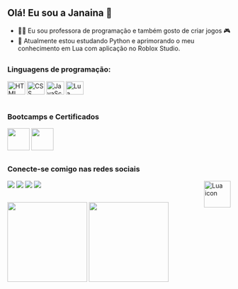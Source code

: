 ## Olá! Eu sou a Janaina 👋
- 👩‍🏫 Eu sou professora de programação e também gosto de criar jogos 🎮
- 🌱 Atualmente estou estudando Python e aprimorando o meu conhecimento em Lua com aplicação no Roblox Studio.

##
### Linguagens de programação:
<div style="display: inline_block">
  <img align="center" alt="HTML icon" height="30" width="40" src="https://cdn.jsdelivr.net/gh/devicons/devicon/icons/html5/html5-original.svg">
  <img align="center" alt="CSS icon" height="30" width="40" src="https://cdn.jsdelivr.net/gh/devicons/devicon/icons/css3/css3-original.svg">
  <img align="center" alt="JavaScript icon" height="30" width="40" src="https://cdn.jsdelivr.net/gh/devicons/devicon/icons/javascript/javascript-original.svg">
  <img align="center" alt="Lua icon" height="30" width="40" src="https://cdn.jsdelivr.net/gh/devicons/devicon/icons/lua/lua-original-wordmark.svg">
 
</div> 
<br>


### Bootcamps e Certificados
<a href="https://web.dio.me/track/potencia-tech-ifood-programacao-do-zero" target="_blank"><img src="https://hermes.dio.me/tracks/9388e8d8-00d5-4007-a7c9-357324fe73fa.png" height="50"></a>
<a href="https://web.dio.me/track/potencia-tech-ifood-desenvolvimento-de-jogos" target="_blank"><img src="https://hermes.dio.me/tracks/83f8150a-6429-4c1a-9207-d5bff610f647.png" height="50"></a>

##

### Conecte-se comigo nas redes sociais
<div>
	<a href="www.linkedin.com/in/janaina-silva-b02980250" target="_blank"><img src="https://img.shields.io/badge/LinkedIn-0077B5?style=for-the-badge&logo=linkedin&logoColor=white" target="_blank"></a>
	<a href="https://www.youtube.com/channel/UCBlGlXCwG6DAOthY19S2SYw" target="_blank"><img src="https://img.shields.io/badge/YouTube-FF0000?style=for-the-badge&logo=youtube&logoColor=white" target="_blank"></a>
	<a href="https://www.instagram.com/boraprogramarkids/?next=%2F" target="_blank"><img src="https://img.shields.io/badge/-Instagram-%23E4405F?style=for-the-badge&logo=instagram&logoColor=white" target="_blank"></a>
	<a href="mailto:profa.janaina01@gmail.com" target="_blank"><img src="https://img.shields.io/badge/Gmail-333333?style=for-the-badge&logo=gmail&logoColor=red" target="_blank"></a>
	<img align="right" alt="Lua icon" height="60" width="60" src="https://i.postimg.cc/xTb6Strn/Foto-de-Perfil.png">
</div>

##

<div>
  <a></a>
  <img height="180" src="https://github-readme-stats.vercel.app/api?username=profa-janaina&theme=transparent&bg_color=000&border_color=30A3DC&show_icons=true&icon_color=30A3DC&title_color=E94D5F&text_color=FFF">

 <img height="180" src="https://github-readme-stats.vercel.app/api/top-langs/?username=profa-janaina&layout=compact&bg_color=000&border_color=30A3DC&title_color=E94D5F&text_color=FFF"/>
</div>

 <!-- <img height="180" src="https://github-readme-stats-git-masterrstaa-rickstaa.vercel.app/api/top-langs/?username=profa-janaina&bg_color=000&border_color=30A3DC&title_color=E94D5F&text_color=FFF"> -->

<!-- ![Snake animation](https://github.com/profa-janaina/profa-janaina/blob/output/github-contribution-grid-snake.svg) -->

